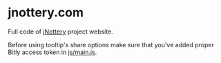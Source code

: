jnottery.com
============
Full code of [jNottery](zdunczyk/jnottery) project website.

Before using tooltip's share options make sure that you've added proper Bitly access token in [js/main.js](js/main.js).
